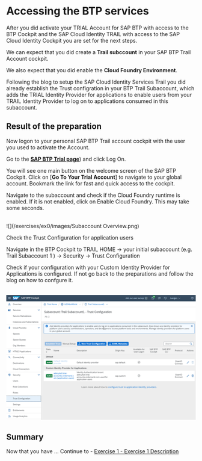 # Accessing the BTP services

After you did activate your TRIAL Account for SAP BTP with access to the BTP Cockpit and the SAP Cloud Identity TRAIL with access to the SAP Cloud Identity Cockpit you are set for the next steps.

We can expect that you did create a **Trail subccount** in your SAP BTP Trail Account cockpit.

We also expect that you did enable the **Cloud Foundry Environment**.

Following the blog to setup the SAP Cloud Identity Services Trail you did already establish the Trust configration in your BTP Trail Subaccount, which adds the TRIAL Identity Provider  for applications to enable users from your TRAIL Identity Provider to log on to applications consumed in this subaccount.

## Result of the preparation

Now logon to your personal SAP BTP Trail account cockpit with the user you used to activate the Account.

Go to the [**SAP BTP Trial page**](https://account.hanatrial.ondemand.com/trial/#/home/trial)) and click Log On.

You will see one main button on the welcome screen of the SAP BTP Cockpit. Click on [**Go To Your Trial Account**] to navigate to your global account. Bookmark the link for fast and quick access to the cockpit.

Navigate to the subaccount and check if the Cloud Foundry runtime is enabled. If it is not enabled, click on Enable Cloud Foundry. This may take some seconds.

<br>![](/exercises/ex0/images/Subaccount Overview.png)

Check the Trust Configuration for application users

Navigate in the  BTP Cockpit to TRAIL HOME -> your initial subaccount (e.g. Trail Subaccount 1 ) -> Security -> Trust Configuration

Check if your configuration with your Custom Identity Provider for Applications is configured. If not go back to the preparations and follow the blog on how to confgure it.

<br>![](/exercises/ex0/images/Subaccoount1_TrustConfiguration.png)



## Summary

Now that you have ... 
Continue to - [Exercise 1 - Exercise 1 Description](../ex1/README.md)
